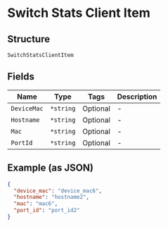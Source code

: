 
# Switch Stats Client Item

## Structure

`SwitchStatsClientItem`

## Fields

| Name | Type | Tags | Description |
|  --- | --- | --- | --- |
| `DeviceMac` | `*string` | Optional | - |
| `Hostname` | `*string` | Optional | - |
| `Mac` | `*string` | Optional | - |
| `PortId` | `*string` | Optional | - |

## Example (as JSON)

```json
{
  "device_mac": "device_mac6",
  "hostname": "hostname2",
  "mac": "mac6",
  "port_id": "port_id2"
}
```

